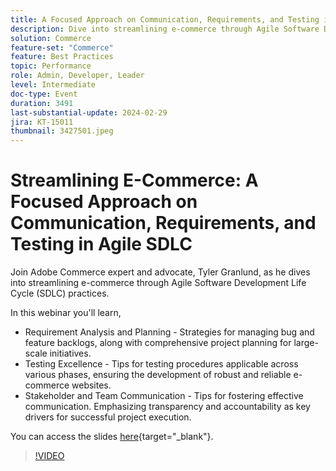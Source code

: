 ```yaml
---
title: A Focused Approach on Communication, Requirements, and Testing in Agile SDLC
description: Dive into streamlining e-commerce through Agile Software Development Life Cycle (SDLC) practices.  Learn Requirement Analysis and Planning, Strategies for managing bug and feature backlogs, project planning for large-scale initiatives,Tips for testing procedures applicable across various phases, ensuring the development of robust and reliable e-commerce websites, Tips for fostering effective communication. Emphasizing transparency and accountability as key drivers for successful project execution.You can access the slides here.
solution: Commerce
feature-set: "Commerce"
feature: Best Practices
topic: Performance
role: Admin, Developer, Leader
level: Intermediate
doc-type: Event
duration: 3491
last-substantial-update: 2024-02-29
jira: KT-15011
thumbnail: 3427501.jpeg
---
```


# Streamlining E-Commerce: A Focused Approach on  Communication, Requirements, and Testing in Agile SDLC

Join Adobe Commerce expert and advocate, Tyler Granlund, as he dives into streamlining e-commerce through Agile Software Development Life Cycle (SDLC) practices.  

In this webinar you'll learn, 

* Requirement Analysis and Planning - Strategies for managing bug and feature backlogs, along with comprehensive project planning for large-scale initiatives.
* Testing Excellence - Tips for testing procedures applicable across various phases, ensuring the development of robust and reliable e-commerce websites.
* Stakeholder and Team Communication - Tips for fostering effective communication. Emphasizing transparency and accountability as key drivers for successful project execution.

You can access the slides [here](../../assets/commerce/agile-sldc-slides.pdf){target="_blank"}.

>[!VIDEO](https://video.tv.adobe.com/v/3427501/?learn=on)
